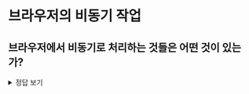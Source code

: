 # 브라우저의 비동기 작업

## 브라우저에서 비동기로 처리하는 것들은 어떤 것이 있는가?

<details>
<summary>정답 보기</summary>

### Web APIs

- 타이머
  - setTimeout, setInterval, setImmediate
- HTTP 요청(XMLHttpRequest)
  - async 속성이 걸려있는 스크립트는 파일의 다운로드가 비동기로 된뒤 즉시 실행
  - defer 속성은 async와 같으나 파일 실행이 HTML 파싱이 완료된 다음에 실행
- DOM
  - 이벤트 핸들러
- console에 window 입력시 확인 가능한 브라우저 내장 객체
- Callback Queue
  - Task Queue, Microtask Queue, Animation Frames

크롬 웹 브라우저는 V8 JS 엔진이 탑제되어있다. V8엔진은 하나의 Heap, Stack만 가지고 있기 때문에 한번에 하나의 일 밖에 하지 못하는 싱글 스레드의 특징을 가진다.
이는 비동기적 업무 수행이 불가능함을 의미한다. V8엔진이 하지못하는 비동기는 브라우저의 Web APIs, Callback Queue, Event Loop를 통해 가능하다.
Web APIs의 비동기 메서드를 활용해서 그 결과를 Callback Queue에 쌓으면 Event Loop가 V8 엔진의 Stack이 비어진 시점에 Callback Queue에 존재하는 업무를 Stack에 쌓는다.

![web-browser](https://velog.velcdn.com/images/wlwl99/post/e40f3421-ae1f-4c49-9d4b-10ab22c79278/image.png)

</details>
